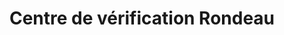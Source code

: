 ---
title: "Centre de vérification Rondeau"
url: /carignan/centre-de-verification-rondeau/
shop: Autowerkstatt
---